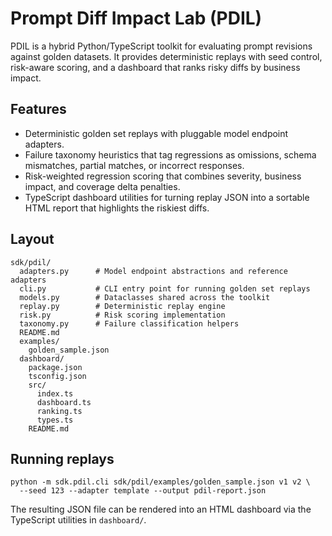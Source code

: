 # Prompt Diff Impact Lab (PDIL)

PDIL is a hybrid Python/TypeScript toolkit for evaluating prompt revisions
against golden datasets. It provides deterministic replays with seed control,
risk-aware scoring, and a dashboard that ranks risky diffs by business impact.

## Features

- Deterministic golden set replays with pluggable model endpoint adapters.
- Failure taxonomy heuristics that tag regressions as omissions, schema
  mismatches, partial matches, or incorrect responses.
- Risk-weighted regression scoring that combines severity, business impact, and
  coverage delta penalties.
- TypeScript dashboard utilities for turning replay JSON into a sortable HTML
  report that highlights the riskiest diffs.

## Layout

```
sdk/pdil/
  adapters.py      # Model endpoint abstractions and reference adapters
  cli.py           # CLI entry point for running golden set replays
  models.py        # Dataclasses shared across the toolkit
  replay.py        # Deterministic replay engine
  risk.py          # Risk scoring implementation
  taxonomy.py      # Failure classification helpers
  README.md
  examples/
    golden_sample.json
  dashboard/
    package.json
    tsconfig.json
    src/
      index.ts
      dashboard.ts
      ranking.ts
      types.ts
    README.md
```

## Running replays

```
python -m sdk.pdil.cli sdk/pdil/examples/golden_sample.json v1 v2 \
  --seed 123 --adapter template --output pdil-report.json
```

The resulting JSON file can be rendered into an HTML dashboard via the
TypeScript utilities in `dashboard/`.

